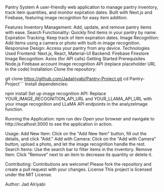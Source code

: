 Pantry System
A user-friendly web application to manage pantry inventory, track item quantities, and monitor expiration dates. Built with Next.js and Firebase, featuring image recognition for easy item addition.

Features
Inventory Management: Add, update, and remove pantry items with ease.
Search Functionality: Quickly find items in your pantry by name.
Expiration Tracking: Keep track of item expiration dates.
Image Recognition: Add items using a camera or photo with built-in image recognition.
Responsive Design: Access your pantry from any device.
Technologies Used
Frontend: Next.js, React, Material-UI
Backend: Firebase Firestore
Image Recognition: Axios (for API calls)
Getting Started
Prerequisites
Node.js
Firebase account
Image recognition API (replace placeholder URL in the code)
Installation
Clone the repository:

git clone https://github.com/Jadalriyabi/Pantry-Project.git
cd Pantry-Project```
Install dependencies:

npm install
Set up image recognition API:
Replace YOUR_IMAGE_RECOGNITION_API_URL and YOUR_LLAMA_API_URL with your image recognition and LLaMA API endpoints in the analyzeImage function.

Running the Application:
npm run dev
Open your browser and navigate to http://localhost:3000 to see the application in action.

Usage:
Add New Item: Click on the "Add New Item" button, fill out the details, and click "Add." Add with Camera: Click on the "Add with Camera" button, upload a photo, and let the image recognition handle the rest. Search Items: Use the search bar to filter items in the inventory. Remove Item: Click "Remove" next to an item to decrease its quantity or delete it.

Contributing: Contributions are welcome! Please fork the repository and create a pull request with your changes.
License This project is licensed under the MIT License.

Author: Jad Alriyabi
